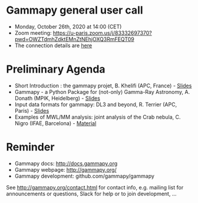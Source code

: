 # Gammapy general user call

* Monday, October 26th, 2020 at 14:00 (CET)
* Zoom meeting: https://u-paris.zoom.us/j/83332697370?pwd=OWZTdmhZdktEMnZtNEhjOXQ3RmFEQT09 
* The connection details are [here](ConnectionDetails.txt)

# Preliminary Agenda

* Short Introduction : the gammapy projet, B. Khelifi (APC, France) - [Slides](Introduction_gammapyProject.pdf)
* Gammapy - a Python Package for (not-only) Gamma-Ray Astronomy, A. Donath (MPIK, Heidelberg) - [Slides]()
* Input data formats for gammapy: DL3 and beyond, R. Terrier (APC, Paris) - [Slides]()
* Examples of MWL/MM analysis: joint analysis of the Crab nebula, C. Nigro (IFAE, Barcelona) - [Material](https://github.com/gammapy/gammapy-meetings/blob/master/user-meetings/2020/2020-10-26/joint_crab/README.md)

# Reminder

* Gammapy docs: http://docs.gammapy.org
* Gammapy webpage: http://gammapy.org/
* Gammapy development: github.com/gammapy/gammapy

See http://gammapy.org/contact.html for contact info, e.g. mailing list
for announcements or questions, Slack for help or to join development, ...
